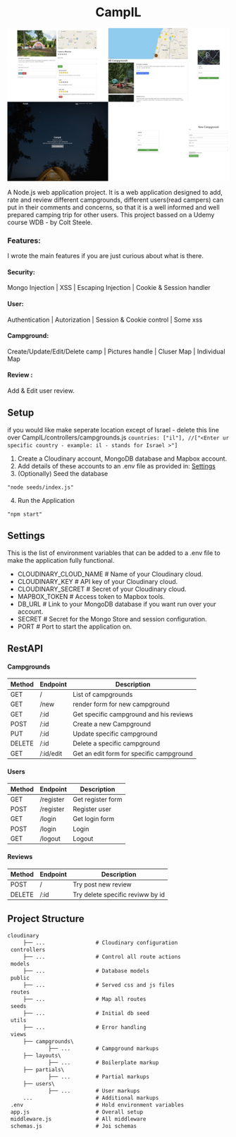 <p align="center">
<h1 align="center">CampIL</h1>
  <img height="auto" width="auto"  src="./screenshots/camp.jpg">
</p>


A Node.js web application project. It is a web application designed to add, rate and review different campgrounds, different users(read campers) can put in their comments and concerns, so that it is a well informed and well prepared camping trip for other users. 
This project bassed on a Udemy course WDB - by Colt Steele. 

### Features: 
I wrote the main features if you are just curious about what is there.

#### Security: 
Mongo Injection | XSS | Escaping Injection | Cookie & Session handler
#### User: 
Authentication | Autorization | Session & Cookie control | Some xss 
#### Campground: 
Create/Update/Edit/Delete camp | Pictures handle | Cluser Map | Individual Map
#### Review : 
Add & Edit user review.


## Setup
if you would like make seperate location except of Israel - delete this line over CampIL/controllers/campgrounds.js 
```countries: ["il"], //["<Enter ur specific country - example: il - stands for Israel >"]```
1. Create a Cloudinary account, MongoDB database and Mapbox account.
2. Add details of these accounts to an .env file as provided in: [Settings](#Settings)
3. (Optionally) Seed the database

```
"node seeds/index.js"
```
4. Run the Application 
```
"npm start"
```

## Settings

This is the list of environment variables that can be added to a .env file to make the application fully functional.

- CLOUDINARY_CLOUD_NAME # Name of your Cloudinary cloud.
- CLOUDINARY_KEY # API key of your Cloudinary cloud.
- CLOUDINARY_SECRET # Secret of your Cloudinary cloud.
- MAPBOX_TOKEN # Access token to Mapbox tools.
- DB_URL # Link to your MongoDB database if you want run over your account.
- SECRET # Secret for the Mongo Store and session configuration.
- PORT # Port to start the application on.



## RestAPI 
#### Campgrounds

| Method  | Endpoint          | Description                 |
|---------|-------------------|-----------------------------|
| GET     | /                 | List of campgrounds                   |
| GET     | /new   			  | render form for new campground         |
| GET     | /:id   		      | Get specific campground and his reviews   |
| POST    | /:id	  		  | Create a new Campground             | 
| PUT  	  | /:id   			  | Update specific campground     |
| DELETE  | /:id   			  | Delete a specific campground|
| GET     | /:id/edit 	      | Get an edit form for specific campground| 

#### Users

| Method  | Endpoint          | Description                 |
|---------|-------------------|-----------------------------|
| GET     | /register         | Get register form           |
| POST    | /register   	  | Register user               |
| GET     | /login   	      | Get login form              |
| POST    | /login        	  | Login                 |
| GET     | /logout			  | Logout

#### Reviews

| Method  | Endpoint          | Description                 |
|---------|-------------------|-----------------------------|
| POST     | /                | Try post new review         |
| DELETE   | /:id  			  | Try delete specific reviww by id|



## Project Structure

```
cloudinary
     ├── ...                # Cloudinary configuration
 controllers
     ├── ...                # Control all route actions
 models
     ├── ...                # Database models
 public
     ├── ...                # Served css and js files
 routes
     ├── ...                # Map all routes
 seeds
     ├── ...                # Initial db seed
 utils
     ├── ...                # Error handling
 views
     ├── campgrounds\
             ├── ...        # Campground markups
     ├── layouts\
             ├── ...        # Boilerplate markup
     ├── partials\
             ├── ...        # Partial markups
     ├── users\
             ├── ...        # User markups
     ...                    # Additional markups
 .env                       # Hold environment variables
 app.js                     # Overall setup
 middleware.js              # All middleware
 schemas.js                 # Joi schemas
 
 ```
